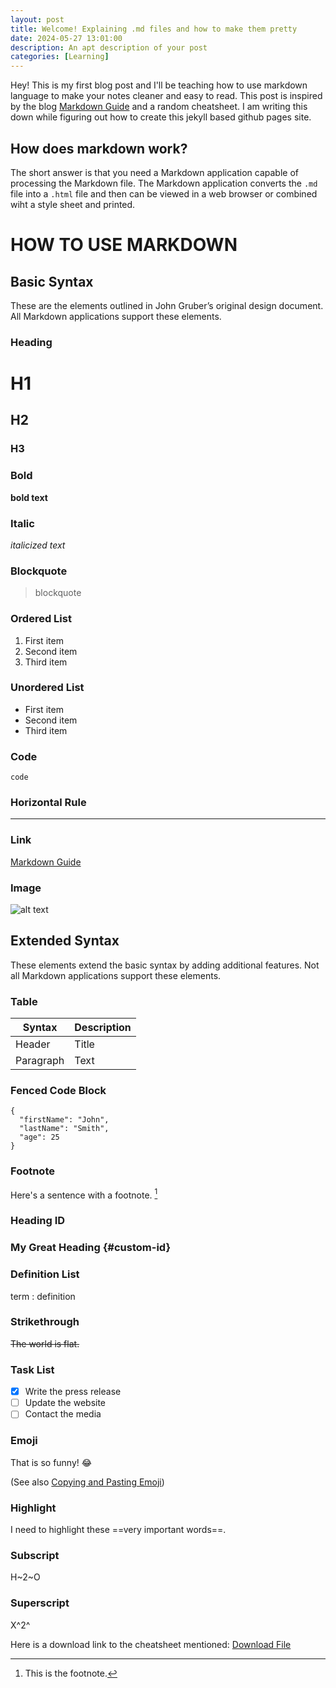 ```yaml
---
layout: post
title: Welcome! Explaining .md files and how to make them pretty
date: 2024-05-27 13:01:00
description: An apt description of your post
categories: [Learning]
---
```


Hey! This is my first blog post and I'll be teaching how to use markdown language to make your notes cleaner and easy to read. This post is inspired by the blog [Markdown Guide](https://www.markdownguide.org/getting-started/) and a random cheatsheet. I am writing this down while figuring out how to create this jekyll based github pages site.

## How does markdown work?
The short answer is that you need a Markdown application capable of processing the Markdown file. The Markdown application converts the `.md` file into a `.html` file and then can be viewed in a web browser or combined wiht a style sheet and printed.

# HOW TO USE MARKDOWN

## Basic Syntax

These are the elements outlined in John Gruber’s original design document. All Markdown applications support these elements.

### Heading

# H1
## H2
### H3

### Bold

**bold text**

### Italic

*italicized text*

### Blockquote

> blockquote

### Ordered List

1. First item
2. Second item
3. Third item

### Unordered List

- First item
- Second item
- Third item

### Code

`code`

### Horizontal Rule

---

### Link

[Markdown Guide](https://www.markdownguide.org)

### Image

![alt text](https://www.markdownguide.org/assets/images/tux.png)

## Extended Syntax

These elements extend the basic syntax by adding additional features. Not all Markdown applications support these elements.

### Table

| Syntax | Description |
| ----------- | ----------- |
| Header | Title |
| Paragraph | Text |

### Fenced Code Block

```
{
  "firstName": "John",
  "lastName": "Smith",
  "age": 25
}
```

### Footnote

Here's a sentence with a footnote. [^1]

[^1]: This is the footnote.

### Heading ID

### My Great Heading {#custom-id}

### Definition List

term
: definition

### Strikethrough

~~The world is flat.~~

### Task List

- [x] Write the press release
- [ ] Update the website
- [ ] Contact the media

### Emoji

That is so funny! :joy:

(See also [Copying and Pasting Emoji](https://www.markdownguide.org/extended-syntax/#copying-and-pasting-emoji))

### Highlight

I need to highlight these ==very important words==.

### Subscript

H~2~O

### Superscript

X^2^


Here is a download link to the cheatsheet mentioned: <a href="../blog_files/markdown-cheat-sheet.md">Download File</a>

